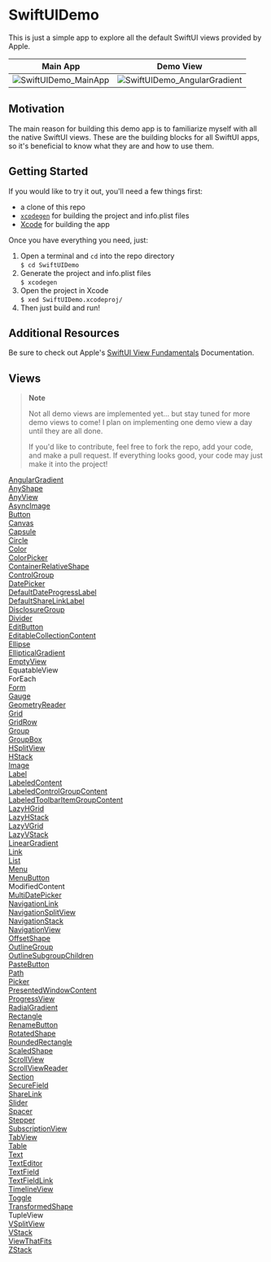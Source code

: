 # SwiftUIDemo
This is just a simple app to explore all the default SwiftUI views provided by Apple.

**Main App** | **Demo View**
:---------:|:---------:
![SwiftUIDemo_MainApp](https://user-images.githubusercontent.com/113631682/203643829-8308c1d0-47a8-4225-aa7d-a33c7cc1a973.jpg) | ![SwiftUIDemo_AngularGradient](https://user-images.githubusercontent.com/113631682/203643859-16fea30f-4a16-43a1-85fe-04111c8c062f.jpg)

  
## Motivation

The main reason for building this demo app is to familiarize myself with all the native SwiftUI views.  These are the building blocks for all SwiftUI apps, so it's beneficial to know what they are and how to use them.
  
## Getting Started
  
If you would like to try it out, you'll need a few things first:  
* a clone of this repo
* [`xcodegen`](https://github.com/yonaskolb/XcodeGen) for building the project and info.plist files
* [Xcode](https://developer.apple.com/xcode/) for building the app  
  
Once you have everything you need, just:  
1. Open a terminal and `cd` into the repo directory  
`$ cd SwiftUIDemo`  
2. Generate the project and info.plist files  
`$ xcodegen`  
3. Open the project in Xcode  
`$ xed SwiftUIDemo.xcodeproj/`  
4. Then just build and run!
  
## Additional Resources
  
Be sure to check out Apple's [SwiftUI View Fundamentals](https://developer.apple.com/documentation/swiftui/view#conforming-types) Documentation.
  
## Views
  
> **Note**
>  
> Not all demo views are implemented yet... but stay tuned for more demo views to come!
> I plan on implementing one demo view a day until they are all done.  
>  
> If you'd like to contribute, feel free to fork the repo, add your code, and make a pull request.
> If everything looks good, your code may just make it into the project!
  
[AngularGradient](https://github.com/e-b-olson/SwiftUIDemo/tree/main/SwiftUIDemo/Views/AngularGradient)  
[AnyShape](https://github.com/e-b-olson/SwiftUIDemo/tree/main/SwiftUIDemo/Views/AnyShape)  
[AnyView](https://github.com/e-b-olson/SwiftUIDemo/tree/main/SwiftUIDemo/Views/AnyView)  
[AsyncImage](https://github.com/e-b-olson/SwiftUIDemo/tree/main/SwiftUIDemo/Views/AsyncImage)  
[Button](https://github.com/e-b-olson/SwiftUIDemo/tree/main/SwiftUIDemo/Views/Button)  
[Canvas](https://github.com/e-b-olson/SwiftUIDemo/tree/main/SwiftUIDemo/Views/Canvas)  
[Capsule](https://github.com/e-b-olson/SwiftUIDemo/tree/main/SwiftUIDemo/Views/Capsule)  
[Circle](https://github.com/e-b-olson/SwiftUIDemo/tree/main/SwiftUIDemo/Views/Circle)  
[Color](https://github.com/e-b-olson/SwiftUIDemo/tree/main/SwiftUIDemo/Views/Color)  
[ColorPicker](https://github.com/e-b-olson/SwiftUIDemo/tree/main/SwiftUIDemo/Views/ColorPicker)  
[ContainerRelativeShape](https://github.com/e-b-olson/SwiftUIDemo/tree/main/SwiftUIDemo/Views/ContainerRelativeShape)  
[ControlGroup](https://github.com/e-b-olson/SwiftUIDemo/tree/main/SwiftUIDemo/Views/ControlGroup)  
[DatePicker](https://github.com/e-b-olson/SwiftUIDemo/tree/main/SwiftUIDemo/Views/DatePicker)  
[DefaultDateProgressLabel](https://github.com/e-b-olson/SwiftUIDemo/tree/main/SwiftUIDemo/Views/DefaultDateProgressLabel)  
[DefaultShareLinkLabel](https://github.com/e-b-olson/SwiftUIDemo/tree/main/SwiftUIDemo/Views/DefaultShareLinkLabel)  
[DisclosureGroup](https://github.com/e-b-olson/SwiftUIDemo/tree/main/SwiftUIDemo/Views/DisclosureGroup)  
[Divider](https://github.com/e-b-olson/SwiftUIDemo/tree/main/SwiftUIDemo/Views/Divider)  
[EditButton](https://github.com/e-b-olson/SwiftUIDemo/tree/main/SwiftUIDemo/Views/EditButton)  
[EditableCollectionContent](https://github.com/e-b-olson/SwiftUIDemo/blob/main/SwiftUIDemo/Views/EditableCollectionContent/EditableCollectionContentDemoView.swift)  
[Ellipse](https://github.com/e-b-olson/SwiftUIDemo/tree/main/SwiftUIDemo/Views/Ellipse)  
[EllipticalGradient](https://github.com/e-b-olson/SwiftUIDemo/tree/main/SwiftUIDemo/Views/EllipticalGradient)  
[EmptyView](https://github.com/e-b-olson/SwiftUIDemo/tree/main/SwiftUIDemo/Views/EmptyView)  
EquatableView  
ForEach  
[Form](https://github.com/e-b-olson/SwiftUIDemo/tree/main/SwiftUIDemo/Views/Form)  
[Gauge](https://github.com/e-b-olson/SwiftUIDemo/tree/main/SwiftUIDemo/Views/Gauge)  
[GeometryReader](https://github.com/e-b-olson/SwiftUIDemo/tree/main/SwiftUIDemo/Views/GeometryReader)  
[Grid](https://github.com/e-b-olson/SwiftUIDemo/tree/main/SwiftUIDemo/Views/Grid)  
[GridRow](https://github.com/e-b-olson/SwiftUIDemo/tree/main/SwiftUIDemo/Views/GridRow)  
[Group](https://github.com/e-b-olson/SwiftUIDemo/tree/main/SwiftUIDemo/Views/Group)  
[GroupBox](https://github.com/e-b-olson/SwiftUIDemo/tree/main/SwiftUIDemo/Views/GroupBox)  
[HSplitView](https://github.com/e-b-olson/SwiftUIDemo/tree/main/SwiftUIDemo/Views/HSplitView)  
[HStack](https://github.com/e-b-olson/SwiftUIDemo/tree/main/SwiftUIDemo/Views/HStack)  
[Image](https://github.com/e-b-olson/SwiftUIDemo/tree/main/SwiftUIDemo/Views/Image)  
[Label](https://github.com/e-b-olson/SwiftUIDemo/tree/main/SwiftUIDemo/Views/Label)  
[LabeledContent](https://github.com/e-b-olson/SwiftUIDemo/tree/main/SwiftUIDemo/Views/LabeledContent)  
[LabeledControlGroupContent](https://github.com/e-b-olson/SwiftUIDemo/tree/main/SwiftUIDemo/Views/LabeledControlGroupContent)  
[LabeledToolbarItemGroupContent](https://github.com/e-b-olson/SwiftUIDemo/tree/main/SwiftUIDemo/Views/LabeledToolbarItemGroupContent)  
[LazyHGrid](https://github.com/e-b-olson/SwiftUIDemo/tree/main/SwiftUIDemo/Views/LazyHGrid)  
[LazyHStack](https://github.com/e-b-olson/SwiftUIDemo/tree/main/SwiftUIDemo/Views/LazyHStack)  
[LazyVGrid](https://github.com/e-b-olson/SwiftUIDemo/tree/main/SwiftUIDemo/Views/LazyVGrid)  
[LazyVStack](https://github.com/e-b-olson/SwiftUIDemo/tree/main/SwiftUIDemo/Views/LazyVStack)  
[LinearGradient](https://github.com/e-b-olson/SwiftUIDemo/tree/main/SwiftUIDemo/Views/LinearGradient)  
[Link](https://github.com/e-b-olson/SwiftUIDemo/tree/main/SwiftUIDemo/Views/Link)  
[List](https://github.com/e-b-olson/SwiftUIDemo/tree/main/SwiftUIDemo/Views/List)  
[Menu](https://github.com/e-b-olson/SwiftUIDemo/tree/main/SwiftUIDemo/Views/Menu)  
[MenuButton](https://github.com/e-b-olson/SwiftUIDemo/tree/main/SwiftUIDemo/Views/MenuButton)  
ModifiedContent  
[MultiDatePicker](https://github.com/e-b-olson/SwiftUIDemo/tree/main/SwiftUIDemo/Views/MultiDatePicker)  
[NavigationLink](https://github.com/e-b-olson/SwiftUIDemo/tree/main/SwiftUIDemo/Views/NavigationLink)  
[NavigationSplitView](https://github.com/e-b-olson/SwiftUIDemo/tree/main/SwiftUIDemo/Views/NavigationSplitView)  
[NavigationStack](https://github.com/e-b-olson/SwiftUIDemo/tree/main/SwiftUIDemo/Views/NavigationStack)  
[NavigationView](https://github.com/e-b-olson/SwiftUIDemo/tree/main/SwiftUIDemo/Views/NavigationView)  
[OffsetShape](https://github.com/e-b-olson/SwiftUIDemo/tree/main/SwiftUIDemo/Views/OffsetShape)  
[OutlineGroup](https://github.com/e-b-olson/SwiftUIDemo/tree/main/SwiftUIDemo/Views/OutlineGroup)  
[OutlineSubgroupChildren](https://github.com/e-b-olson/SwiftUIDemo/tree/main/SwiftUIDemo/Views/OutlineSubgroupChildren)  
[PasteButton](https://github.com/e-b-olson/SwiftUIDemo/tree/main/SwiftUIDemo/Views/PasteButton)  
[Path](https://github.com/e-b-olson/SwiftUIDemo/tree/main/SwiftUIDemo/Views/Path)  
[Picker](https://github.com/e-b-olson/SwiftUIDemo/tree/main/SwiftUIDemo/Views/Picker)  
[PresentedWindowContent](https://github.com/e-b-olson/SwiftUIDemo/tree/main/SwiftUIDemo/Views/PresentedWindowContent)  
[ProgressView](https://github.com/e-b-olson/SwiftUIDemo/tree/main/SwiftUIDemo/Views/ProgressView)  
[RadialGradient](https://github.com/e-b-olson/SwiftUIDemo/tree/main/SwiftUIDemo/Views/RadialGradient)  
[Rectangle](https://github.com/e-b-olson/SwiftUIDemo/tree/main/SwiftUIDemo/Views/Rectangle)  
[RenameButton](https://github.com/e-b-olson/SwiftUIDemo/tree/main/SwiftUIDemo/Views/RenameButton)  
[RotatedShape](https://github.com/e-b-olson/SwiftUIDemo/tree/main/SwiftUIDemo/Views/RotatedShape)  
[RoundedRectangle](https://github.com/e-b-olson/SwiftUIDemo/tree/main/SwiftUIDemo/Views/RoundedRectangle)  
[ScaledShape](https://github.com/e-b-olson/SwiftUIDemo/tree/main/SwiftUIDemo/Views/ScaledShape)  
[ScrollView](https://github.com/e-b-olson/SwiftUIDemo/tree/main/SwiftUIDemo/Views/ScrollView)  
[ScrollViewReader](https://github.com/e-b-olson/SwiftUIDemo/tree/main/SwiftUIDemo/Views/ScrollViewReader)  
[Section](https://github.com/e-b-olson/SwiftUIDemo/tree/main/SwiftUIDemo/Views/Section)  
[SecureField](https://github.com/e-b-olson/SwiftUIDemo/tree/main/SwiftUIDemo/Views/SecureField)  
[ShareLink](https://github.com/e-b-olson/SwiftUIDemo/tree/main/SwiftUIDemo/Views/ShareLink)  
[Slider](https://github.com/e-b-olson/SwiftUIDemo/tree/main/SwiftUIDemo/Views/Slider)  
[Spacer](https://github.com/e-b-olson/SwiftUIDemo/tree/main/SwiftUIDemo/Views/Spacer)  
[Stepper](https://github.com/e-b-olson/SwiftUIDemo/tree/main/SwiftUIDemo/Views/Stepper)  
[SubscriptionView](https://github.com/e-b-olson/SwiftUIDemo/tree/main/SwiftUIDemo/Views/SubscriptionView)  
[TabView](https://github.com/e-b-olson/SwiftUIDemo/tree/main/SwiftUIDemo/Views/TabView)  
[Table](https://github.com/e-b-olson/SwiftUIDemo/tree/main/SwiftUIDemo/Views/Table)  
[Text](https://github.com/e-b-olson/SwiftUIDemo/tree/main/SwiftUIDemo/Views/Text)  
[TextEditor](https://github.com/e-b-olson/SwiftUIDemo/tree/main/SwiftUIDemo/Views/TextEditor)  
[TextField](https://github.com/e-b-olson/SwiftUIDemo/tree/main/SwiftUIDemo/Views/TextField)  
[TextFieldLink](https://github.com/e-b-olson/SwiftUIDemo/tree/main/SwiftUIDemo/Views/TextFieldLink)  
[TimelineView](https://github.com/e-b-olson/SwiftUIDemo/tree/main/SwiftUIDemo/Views/TimelineView)  
[Toggle](https://github.com/e-b-olson/SwiftUIDemo/tree/main/SwiftUIDemo/Views/Toggle)  
[TransformedShape](https://github.com/e-b-olson/SwiftUIDemo/tree/main/SwiftUIDemo/Views/TransformedShape)  
TupleView  
[VSplitView](https://github.com/e-b-olson/SwiftUIDemo/tree/main/SwiftUIDemo/Views/VSplitView)  
[VStack](https://github.com/e-b-olson/SwiftUIDemo/tree/main/SwiftUIDemo/Views/VStack)  
[ViewThatFits](https://github.com/e-b-olson/SwiftUIDemo/tree/main/SwiftUIDemo/Views/ViewThatFits)  
[ZStack](https://github.com/e-b-olson/SwiftUIDemo/tree/main/SwiftUIDemo/Views/ZStack)  


